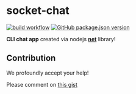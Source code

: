 # socket-chat  
[![build workflow][buildworkflowsvg]][buildworkflow]
[![GitHub package.json version][versionsvg]](#)  

**CLI chat app** created via nodejs [**net**][nodenet] library!

## Contribution
We profoundly accept your help!


Please comment on [this gist][gist]



[buildworkflowsvg]: https://github.com/easa/socket-chat/workflows/Node%20CI/badge.svg
[buildworkflow]: https://github.com/guardjs/extatistic/actions?query=branch%3Amaster+workflow%3A%22Node+CI%22
[versionsvg]: https://img.shields.io/github/package-json/v/easa/socket-chat?color=%23333&label=%E2%80%8C&logo=github&logoColor=%23b5b5b5&style=social

[nodenet]: https://nodejs.org/api/net.html#net_net

[gist]: https://gist.github.com/easa/1826e851c4e63897b924defb1bface9b